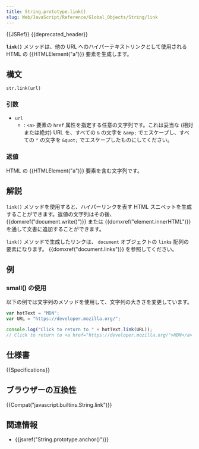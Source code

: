 ```yaml
---
title: String.prototype.link()
slug: Web/JavaScript/Reference/Global_Objects/String/link
---
```


{{JSRef}} {{deprecated_header}}

**`link()`** メソッドは、他の URL へのハイパーテキストリンクとして使用される HTML の {{HTMLElement("a")}} 要素を生成します。

## 構文

```
str.link(url)
```

### 引数

- `url`
  - : `<a>` 要素の `href` 属性を指定する任意の文字列です。これは妥当な (相対または絶対) URL を、すべての `&` の文字を `&amp;` でエスケープし、すべての `"` の文字を `&quot;` でエスケープしたものにしてください。

### 返値

HTML の {{HTMLElement("a")}} 要素を含む文字列です。

## 解説

`link()` メソッドを使用すると、ハイパーリンクを表す HTML スニペットを生成することができます。返値の文字列はその後、 {{domxref("document.write()")}} または {{domxref("element.innerHTML")}} を通して文書に追加することができます。

`link()` メソッドで生成したリンクは、 `document` オブジェクトの `links` 配列の要素になります。 {{domxref("document.links")}} を参照してください。

## 例

### small() の使用

以下の例では文字列のメソッドを使用して、文字列の大きさを変更しています。

```js
var hotText = "MDN";
var URL = "https://developer.mozilla.org/";

console.log("Click to return to " + hotText.link(URL));
// Click to return to <a href="https://developer.mozilla.org/">MDN</a>
```

## 仕様書

{{Specifications}}

## ブラウザーの互換性

{{Compat("javascript.builtins.String.link")}}

## 関連情報

- {{jsxref("String.prototype.anchor()")}}
